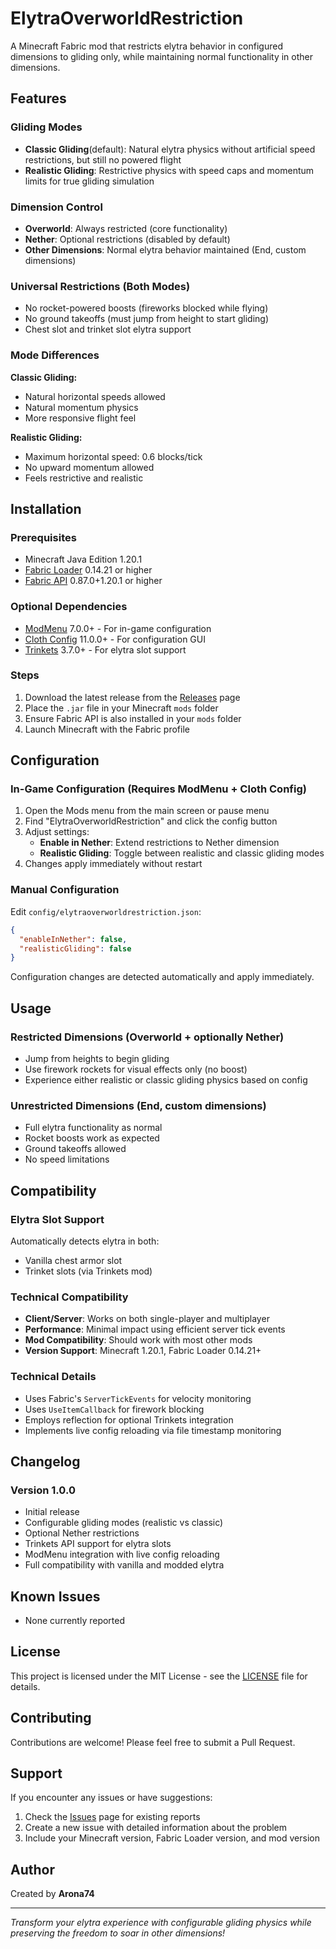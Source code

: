# ElytraOverworldRestriction

A Minecraft Fabric mod that restricts elytra behavior in configured dimensions to gliding only, while maintaining normal functionality in other dimensions.

## Features

### **Gliding Modes**
- **Classic Gliding**(default): Natural elytra physics without artificial speed restrictions, but still no powered flight
- **Realistic Gliding**: Restrictive physics with speed caps and momentum limits for true gliding simulation

### **Dimension Control**
- **Overworld**: Always restricted (core functionality)
- **Nether**: Optional restrictions (disabled by default)
- **Other Dimensions**: Normal elytra behavior maintained (End, custom dimensions)

### **Universal Restrictions** (Both Modes)
- No rocket-powered boosts (fireworks blocked while flying)
- No ground takeoffs (must jump from height to start gliding)
- Chest slot and trinket slot elytra support

### **Mode Differences**
**Classic Gliding:**
- Natural horizontal speeds allowed
- Natural momentum physics
- More responsive flight feel

**Realistic Gliding:**
- Maximum horizontal speed: 0.6 blocks/tick
- No upward momentum allowed
- Feels restrictive and realistic

## Installation

### Prerequisites
- Minecraft Java Edition 1.20.1
- [Fabric Loader](https://fabricmc.net/use/installer/) 0.14.21 or higher
- [Fabric API](https://modrinth.com/mod/fabric-api) 0.87.0+1.20.1 or higher

### Optional Dependencies
- [ModMenu](https://modrinth.com/mod/modmenu) 7.0.0+ - For in-game configuration
- [Cloth Config](https://modrinth.com/mod/cloth-config) 11.0.0+ - For configuration GUI
- [Trinkets](https://modrinth.com/mod/trinkets) 3.7.0+ - For elytra slot support

### Steps
1. Download the latest release from the [Releases](../../releases) page
2. Place the `.jar` file in your Minecraft `mods` folder
3. Ensure Fabric API is also installed in your `mods` folder
4. Launch Minecraft with the Fabric profile

## Configuration

### **In-Game Configuration** (Requires ModMenu + Cloth Config)
1. Open the Mods menu from the main screen or pause menu
2. Find "ElytraOverworldRestriction" and click the config button
3. Adjust settings:
   - **Enable in Nether**: Extend restrictions to Nether dimension
   - **Realistic Gliding**: Toggle between realistic and classic gliding modes
4. Changes apply immediately without restart

### **Manual Configuration**
Edit `config/elytraoverworldrestriction.json`:
```json
{
  "enableInNether": false,
  "realisticGliding": false
}
```

Configuration changes are detected automatically and apply immediately.

## Usage

### **Restricted Dimensions** (Overworld + optionally Nether)
- Jump from heights to begin gliding
- Use firework rockets for visual effects only (no boost)
- Experience either realistic or classic gliding physics based on config

### **Unrestricted Dimensions** (End, custom dimensions)
- Full elytra functionality as normal
- Rocket boosts work as expected
- Ground takeoffs allowed
- No speed limitations

## Compatibility

### **Elytra Slot Support**
Automatically detects elytra in both:
- Vanilla chest armor slot
- Trinket slots (via Trinkets mod)

### **Technical Compatibility**
- **Client/Server**: Works on both single-player and multiplayer
- **Performance**: Minimal impact using efficient server tick events
- **Mod Compatibility**: Should work with most other mods
- **Version Support**: Minecraft 1.20.1, Fabric Loader 0.14.21+

### Technical Details
- Uses Fabric's `ServerTickEvents` for velocity monitoring
- Uses `UseItemCallback` for firework blocking
- Employs reflection for optional Trinkets integration
- Implements live config reloading via file timestamp monitoring

## Changelog

### Version 1.0.0
- Initial release
- Configurable gliding modes (realistic vs classic)
- Optional Nether restrictions
- Trinkets API support for elytra slots
- ModMenu integration with live config reloading
- Full compatibility with vanilla and modded elytra

## Known Issues

- None currently reported

## License

This project is licensed under the MIT License - see the [LICENSE](LICENSE) file for details.

## Contributing

Contributions are welcome! Please feel free to submit a Pull Request.

## Support

If you encounter any issues or have suggestions:
1. Check the [Issues](../../issues) page for existing reports
2. Create a new issue with detailed information about the problem
3. Include your Minecraft version, Fabric Loader version, and mod version

## Author

Created by **Arona74**

---

*Transform your elytra experience with configurable gliding physics while preserving the freedom to soar in other dimensions!*
